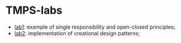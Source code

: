 # TMPS-labs
- [lab1](./lab1): example of single responsibility and open-closed principles;
- [lab2](./lab2): implementation of creational design patterns;